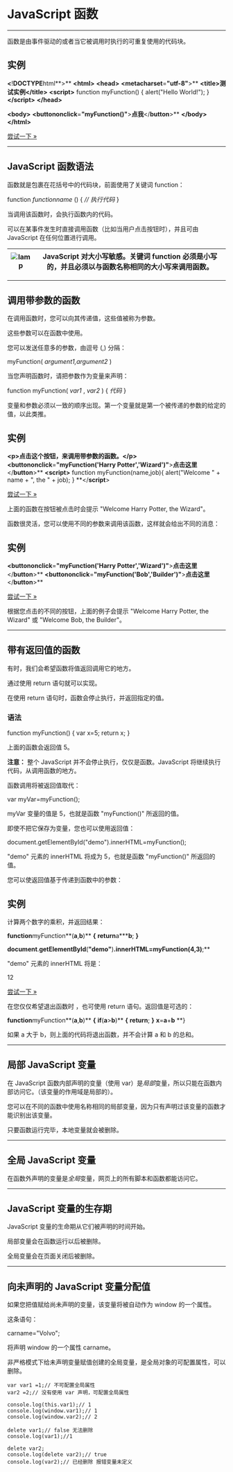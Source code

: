 # JavaScript **函数**

---

函数是由事件驱动的或者当它被调用时执行的可重复使用的代码块。

## 实例

**<**!**DOCTYPE**html**>**
**<**html**>**
**<**head**>**
**<**meta**charset**=**"**utf-8**"**>**
**<**title**>**测试实例**</**title**>**
**<**script**>**
function myFunction()
{
    alert("Hello World!");
}
**</**script**>**
**</**head**>**

**<**body**>**
**<**button**onclick**=**"**myFunction()**"**>**点我**</**button**>**
**</**body**>**
**</**html**>**

[尝试一下 »](https://www.runoob.com/try/try.php?filename=tryjs_function_xx)

---

## JavaScript 函数语法

函数就是包裹在花括号中的代码块，前面使用了关键词 function：

function  *functionname* ()
{
    *// 执行代码*
}

当调用该函数时，会执行函数内的代码。

可以在某事件发生时直接调用函数（比如当用户点击按钮时），并且可由 JavaScript 在任何位置进行调用。

| ![lamp](https://www.runoob.com/images/lamp.jpg) | JavaScript 对大小写敏感。关键词 function 必须是小写的，并且必须以与函数名称相同的大小写来调用函数。 |
| --------------------------------------------- | --------------------------------------------------------------------------------------------------- |

---

## 调用带参数的函数

在调用函数时，您可以向其传递值，这些值被称为参数。

这些参数可以在函数中使用。

您可以发送任意多的参数，由逗号 (,) 分隔：

myFunction( *argument1,argument2* )

当您声明函数时，请把参数作为变量来声明：

function myFunction( *var1* , *var2* )
{
*代码*
}

变量和参数必须以一致的顺序出现。第一个变量就是第一个被传递的参数的给定的值，以此类推。

## 实例

**<**p**>**点击这个按钮，来调用带参数的函数。**</**p**>**
**<**button**onclick**=**"**myFunction('Harry Potter','Wizard')**"**>**点击这里**</**button**>**
**<**script**>**
function myFunction(name,job){
    alert("Welcome " + name + ", the " + job);
}
**</**script**>

[尝试一下 »](https://www.runoob.com/try/try.php?filename=tryjs_function2)

上面的函数在按钮被点击时会提示 "Welcome Harry Potter, the Wizard"。

函数很灵活，您可以使用不同的参数来调用该函数，这样就会给出不同的消息：

## 实例

**<**button**onclick**=**"**myFunction('Harry Potter','Wizard')**"**>**点击这里**</**button**>**
**<**button**onclick**=**"**myFunction('Bob','Builder')**"**>**点击这里**</**button**>**

[尝试一下 »](https://www.runoob.com/try/try.php?filename=tryjs_function3)

根据您点击的不同的按钮，上面的例子会提示 "Welcome Harry Potter, the Wizard" 或 "Welcome Bob, the Builder"。

---

## 带有返回值的函数

有时，我们会希望函数将值返回调用它的地方。

通过使用 return 语句就可以实现。

在使用 return 语句时，函数会停止执行，并返回指定的值。

### 语法

function myFunction()
{
    var x=5;
    return x;
}

上面的函数会返回值 5。

**注意：** 整个 JavaScript 并不会停止执行，仅仅是函数。JavaScript 将继续执行代码，从调用函数的地方。

函数调用将被返回值取代：

var myVar=myFunction();

myVar 变量的值是 5，也就是函数 "myFunction()" 所返回的值。

即使不把它保存为变量，您也可以使用返回值：

document.getElementById("demo").innerHTML=myFunction();

"demo" 元素的 innerHTML 将成为 5，也就是函数 "myFunction()" 所返回的值。

您可以使返回值基于传递到函数中的参数：

## 实例

计算两个数字的乘积，并返回结果：

**function**myFunction**(**a**,**b**)**
**{**
    **return**a*****b**;
**}**

**document**.**getElementById**(**"**demo**"**)**.**innerHTML**=**myFunction**(**4**,**3**)**;**

"demo" 元素的 innerHTML 将是：

12

[尝试一下 »](https://www.runoob.com/try/try.php?filename=tryjs_function_return)

在您仅仅希望退出函数时 ，也可使用 return 语句。返回值是可选的：

**function**myFunction**(**a**,**b**)**
**{**
    **if**(**a**>**b**)**
    **{**
        **return**;
    **}**
    **x**=**a**+**b**
**}

如果 a 大于 b，则上面的代码将退出函数，并不会计算 a 和 b 的总和。

---

## 局部 JavaScript 变量

在 JavaScript 函数内部声明的变量（使用 var）是*局部*变量，所以只能在函数内部访问它。（该变量的作用域是局部的）。

您可以在不同的函数中使用名称相同的局部变量，因为只有声明过该变量的函数才能识别出该变量。

只要函数运行完毕，本地变量就会被删除。

---

## 全局 JavaScript 变量

在函数外声明的变量是*全局*变量，网页上的所有脚本和函数都能访问它。

---

## JavaScript 变量的生存期

JavaScript 变量的生命期从它们被声明的时间开始。

局部变量会在函数运行以后被删除。

全局变量会在页面关闭后被删除。

---

## 向未声明的 JavaScript 变量分配值

如果您把值赋给尚未声明的变量，该变量将被自动作为 window 的一个属性。

这条语句：

carname="Volvo";

将声明 window 的一个属性 carname。

非严格模式下给未声明变量赋值创建的全局变量，是全局对象的可配置属性，可以删除。

```
var var1 =1;// 不可配置全局属性
var2 =2;// 没有使用 var 声明，可配置全局属性

console.log(this.var1);// 1
console.log(window.var1);// 1
console.log(window.var2);// 2

delete var1;// false 无法删除
console.log(var1);//1

delete var2; 
console.log(delete var2);// true
console.log(var2);// 已经删除 报错变量未定义
```
